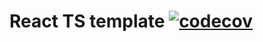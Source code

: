 # React TS template [![codecov](https://codecov.io/gh/williamnerdy/react-ts-template/branch/master/graph/badge.svg)](https://codecov.io/gh/williamnerdy/react-ts-template)
